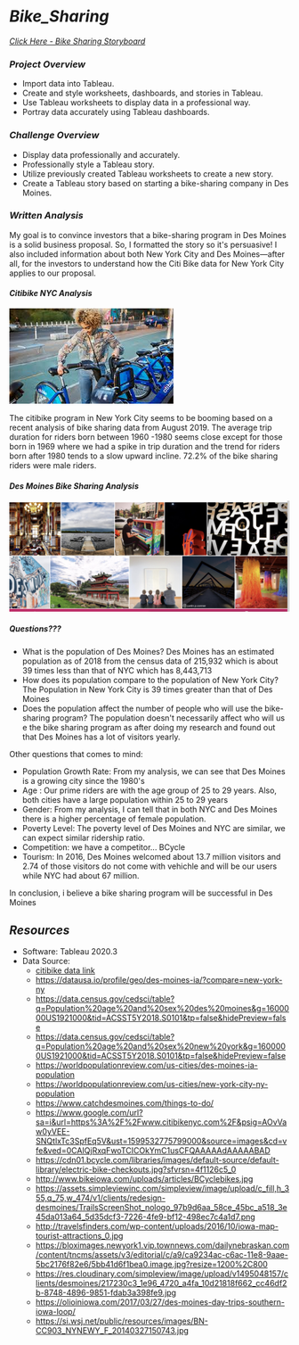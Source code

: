 # ***Bike_Sharing***

*[Click Here - Bike Sharing Storyboard](https://public.tableau.com/profile/sonia6627#!/vizhome/Module14_15994531493030/DesMoinesBikeSharing?publish=yes)*

### ***Project Overview***

  * Import data into Tableau.
  * Create and style worksheets, dashboards, and stories in Tableau.
  * Use Tableau worksheets to display data in a professional way.
  * Portray data accurately using Tableau dashboards.

### ***Challenge Overview***

  * Display data professionally and accurately.
  * Professionally style a Tableau story.
  * Utilize previously created Tableau worksheets to create a new story.
  * Create a Tableau story based on starting a bike-sharing company in Des Moines.

### ***Written Analysis***

My goal is to convince investors that a bike-sharing program in Des Moines is a solid business proposal. So, I formatted the story so it's persuasive! I also included information about both New York City and Des Moines—after all, for the investors to understand how the Citi Bike data for New York City applies to our proposal.

#### ***Citibike NYC Analysis***

![image](https://github.com/soijebor/Bike_Sharing/blob/master/Images/NYC%20Pic.jpeg)

The citibike program in New York City seems to be booming based on a recent analysis of bike sharing data from August 2019. The average trip duration for riders born between 1960 -1980 seems close except for those born in 1969 where we had a spike in trip duration and the trend for riders born after 1980 tends to a slow upward incline. 72.2% of the bike sharing riders were male riders.

#### ***Des Moines Bike Sharing Analysis***

![image](https://github.com/soijebor/Bike_Sharing/blob/master/Images/Screen%20Shot%202020-09-06%20at%2010.32.44%20PM.png)

##### ***Questions???***

  * What is the population of Des Moines? 
  Des Moines has an estimated population as of 2018 from the census data of 215,932 which is about 39 times less than that of NYC which has 8,443,713 
  * How does its population compare to the population of New York City? 
    The Population in New York City is 39 times greater than that of Des Moines
  * Does the population affect the number of people who will use the bike-sharing program?
  The population doesn't necessarily affect who will us e the bike sharing program as after doing my research and found out that Des Moines has a lot of visitors yearly.
  
Other questions that comes to mind:
  * Population Growth Rate: From my analysis, we can see that Des Moines is a growing city since the 1980's
  * Age : Our prime riders are with the age group of 25 to 29 years. Also, both cities have a large population within 25 to 29 years
  * Gender: From my analysis, I can tell that in both NYC and Des Moines there is a higher percentage of female population.
  * Poverty Level: The poverty level of Des Moines and NYC are similar, we can expect similar ridership ratio.
  * Competition: we have a competitor... BCycle
  * Tourism: In 2016, Des Moines welcomed about 13.7 million visitors and 2.74 of those visitors do not come with vehichle and will be our users while NYC had about 67 million.
  
In conclusion, i believe a bike sharing program will be successful in Des Moines
  
## ***Resources***

  * Software: Tableau 2020.3
  * Data Source: 
    * [citibike data link](https://s3.amazonaws.com/tripdata/201908-citibike-tripdata.csv.zip)
    * https://datausa.io/profile/geo/des-moines-ia/?compare=new-york-ny 
    * https://data.census.gov/cedsci/table?q=Population%20age%20and%20sex%20des%20moines&g=1600000US1921000&tid=ACSST5Y2018.S0101&tp=false&hidePreview=false
    * https://data.census.gov/cedsci/table?q=Population%20age%20and%20sex%20new%20york&g=1600000US1921000&tid=ACSST5Y2018.S0101&tp=false&hidePreview=false
    * https://worldpopulationreview.com/us-cities/des-moines-ia-population
    * https://worldpopulationreview.com/us-cities/new-york-city-ny-population
    * https://www.catchdesmoines.com/things-to-do/
    * https://www.google.com/url?sa=i&url=https%3A%2F%2Fwww.citibikenyc.com%2F&psig=AOvVaw0yVEE-SNQtlxTc3SpfEq5V&ust=1599532775799000&source=images&cd=vfe&ved=0CAIQjRxqFwoTCICOkYmC1usCFQAAAAAdAAAAABAD
    * https://cdn01.bcycle.com/libraries/images/default-source/default-library/electric-bike-checkouts.jpg?sfvrsn=4f1126c5_0
    * http://www.bikeiowa.com/uploads/articles/BCyclebikes.jpg
    * https://assets.simpleviewinc.com/simpleview/image/upload/c_fill,h_355,q_75,w_474/v1/clients/redesign-desmoines/TrailsScreenShot_nologo_97b9d6aa_58ce_45bc_a518_3e45da013a64_5d35dcf3-7226-4fe9-bf12-498ec7c4a1d7.png
    * http://travelsfinders.com/wp-content/uploads/2016/10/iowa-map-tourist-attractions_0.jpg
    * https://bloximages.newyork1.vip.townnews.com/dailynebraskan.com/content/tncms/assets/v3/editorial/c/a9/ca9234ac-c6ac-11e8-9aae-5bc2176f82e6/5bb41d6f1bea0.image.jpg?resize=1200%2C800
    * https://res.cloudinary.com/simpleview/image/upload/v1495048157/clients/desmoines/217230c3_1e96_4720_a4fa_10d21818f662_cc46df2b-8748-4896-9851-fdab3a398fe9.jpg
    * https://olioiniowa.com/2017/03/27/des-moines-day-trips-southern-iowa-loop/
    * https://si.wsj.net/public/resources/images/BN-CC903_NYNEWY_F_20140327150743.jpg

